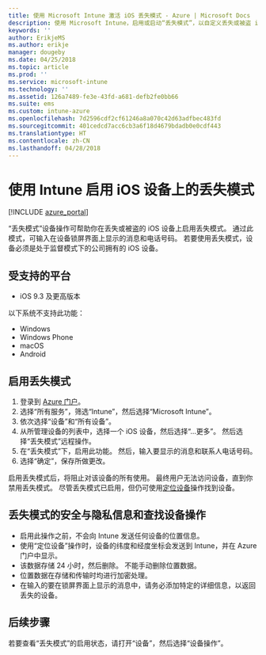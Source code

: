 ```yaml
---
title: 使用 Microsoft Intune 激活 iOS 丢失模式 - Azure | Microsoft Docs
description: 使用 Microsoft Intune，启用或启动“丢失模式”，以自定义丢失或被盗 iOS 设备的锁屏界面上显示的消息。 并获取有关使用丢失模式时的安全与隐私信息。
keywords: ''
author: ErikjeMS
ms.author: erikje
manager: dougeby
ms.date: 04/25/2018
ms.topic: article
ms.prod: ''
ms.service: microsoft-intune
ms.technology: ''
ms.assetid: 126a7489-fe3e-43fd-a681-defb2fe0bb66
ms.suite: ems
ms.custom: intune-azure
ms.openlocfilehash: 7d2596cdf2cf61246a8a070c42d63adfbec483fd
ms.sourcegitcommit: 401cedcd7acc6cb3a6f18d4679bdadb0e0cdf443
ms.translationtype: HT
ms.contentlocale: zh-CN
ms.lasthandoff: 04/28/2018
---
```

# <a name="enable-lost-mode-on-ios-devices-with-intune"></a>使用 Intune 启用 iOS 设备上的丢失模式

[!INCLUDE [azure_portal](./includes/azure_portal.md)]

“丢失模式”设备操作可帮助你在丢失或被盗的 iOS 设备上启用丢失模式。 通过此模式，可输入在设备锁屏界面上显示的消息和电话号码。 若要使用丢失模式，设备必须是处于监督模式下的公司拥有的 iOS 设备。

## <a name="supported-platforms"></a>受支持的平台

- iOS 9.3 及更高版本

以下系统不支持此功能： 
- Windows
- Windows Phone
- macOS
- Android

## <a name="enable-lost-mode"></a>启用丢失模式

1. 登录到 [Azure 门户](https://portal.azure.com)。
2. 选择“所有服务”，筛选“Intune”，然后选择“Microsoft Intune”。
3. 依次选择“设备”和“所有设备”。
4. 从所管理设备的列表中，选择一个 iOS 设备，然后选择“...更多”。 然后选择“丢失模式”远程操作。
5. 在“丢失模式”下，启用此功能。 然后，输入要显示的消息和联系人电话号码。
6. 选择“确定”，保存所做更改。

启用丢失模式后，将阻止对该设备的所有使用。 最终用户无法访问设备，直到你禁用丢失模式。 尽管丢失模式已启用，但仍可使用[定位设备](device-locate.md)操作找到设备。

## <a name="security-and-privacy-information-for-the-lost-mode-and-locate-device-actions"></a>丢失模式的安全与隐私信息和查找设备操作
- 启用此操作之前，不会向 Intune 发送任何设备的位置信息。
- 使用“定位设备”操作时，设备的纬度和经度坐标会发送到 Intune，并在 Azure 门户中显示。
- 该数据存储 24 小时，然后删除。 不能手动删除位置数据。
- 位置数据在存储和传输时均进行加密处理。
- 在输入的要在锁屏界面上显示的消息中，请务必添加特定的详细信息，以返回丢失的设备。

## <a name="next-steps"></a>后续步骤

若要查看“丢失模式”的启用状态，请打开“设备”，然后选择“设备操作”。